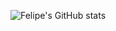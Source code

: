 ![Felipe's GitHub stats](https://github-readme-stats.vercel.app/api?username=SouzaHFelipe&show_icons=true&tokyonight)
